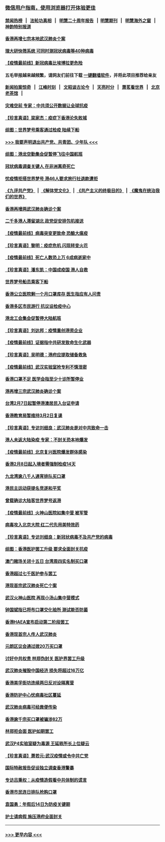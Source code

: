 ### [微信用户指南，使用浏览器打开体验更佳](https://github.com/gfw-breaker/banned-news1/blob/master/indexes/wechat-guide.md?t=0)
#### [禁闻热榜](热点新闻.md?t=0)  &nbsp;&nbsp;|&nbsp;&nbsp; [法轮功真相](https://github.com/gfw-breaker/truth/blob/master/README.md?t=0) &nbsp;&nbsp;|&nbsp;&nbsp; [明慧二十周年报告](https://github.com/gfw-breaker/mh-reports/blob/master/README.md?t=0) &nbsp;&nbsp;|&nbsp;&nbsp;[明慧期刊](https://github.com/gfw-breaker/mh-qikan) &nbsp;&nbsp;|&nbsp;&nbsp; [明慧海外之窗](https://github.com/gfw-breaker/mh-news/blob/master/README.md?t=0) &nbsp;&nbsp;|&nbsp;&nbsp; [神韵特别报道](https://github.com/gfw-breaker/mh-news/blob/master/shenyun.md?t=0)
#### [香港再增七宗本地武汉肺炎个案](../pages/nsc415/n11862405.md?t=02121055) 
#### [理大研快筛系统 可同时测冠状病毒等40种病毒](../pages/nsc415/n11862376.md?t=02121055) 
#### [【疫情最前线】新冠病毒比埃博拉更危险](../pages/nsc415/n11862199.md?t=02121055) 
#### 五毛举报越来越频繁，请网友们前往下载 [一键翻墙软件](https://github.com/gfw-breaker/ssr-accounts)，并将此项目推荐给亲友
#### [新闻拍案惊奇](https://github.com/gfw-breaker/banned-news1/blob/master/pages/link4.md) &nbsp;&nbsp;|&nbsp;&nbsp; [江峰时刻](https://github.com/gfw-breaker/banned-news1/blob/master/pages/link4.md) &nbsp;&nbsp;|&nbsp;&nbsp; [文昭谈古论今](https://github.com/gfw-breaker/banned-news1/blob/master/pages/link4.md) &nbsp;&nbsp;|&nbsp;&nbsp; [天亮时分](https://github.com/gfw-breaker/banned-news1/blob/master/pages/link4.md) &nbsp;&nbsp;|&nbsp;&nbsp; [萧茗看世界](https://github.com/gfw-breaker/banned-news1/blob/master/pages/link4.md) &nbsp;&nbsp;|&nbsp;&nbsp; [北京老茶馆](https://github.com/gfw-breaker/banned-news1/blob/master/pages/link4.md) &nbsp;&nbsp;|&nbsp;&nbsp; 
#### [灾难空前 专家：中共须公开数据让全球抗疫](../pages/nsc415/n11862162.md?t=02121055) 
#### [【珍言真语】梁家杰：疫症下香港沦失败城](../pages/nsc415/n11861588.md?t=02121055) 
#### [组图：世界梦号乘客通过检疫 陆续下船](../pages/nsc415/n11858302.md?t=02121055) 
#### [>>> 我要声明退出共产党、共青团、少年队 <<<](https://github.com/begood0513/goodnews/blob/master/quit/letter.md) 
#### [组图：港龙空勤集会促暂停飞往中国航班](../pages/nsc415/n11858190.md?t=02121055) 
#### [冠状病毒调查关键人 在非洲离奇死亡](../pages/nsc415/n11859798.md?t=02121055) 
#### [忧疫情拒搭世界梦号 港46人要求旅行社退款遭拒](../pages/nsc415/n11859849.md?t=02121055) 
#### [《九评共产党》](https://github.com/begood0513/9ping.md/blob/master/README.md) &nbsp;|&nbsp; [《解体党文化》](../../../../jtdwh.md/blob/master/README.md)  &nbsp;|&nbsp; [《共产主义的终极目的》](../../../../gczydzjmd.md/blob/master/README.md) &nbsp;|&nbsp; [《魔鬼在统治我们的世界》](../../../../mgztzwmdsj.md/blob/master/README.md) 
#### [香港再增两武汉肺炎确诊个案](../pages/nsc415/n11859833.md?t=02121055) 
#### [二千多港人滞留湖北 政党促安排包机接送](../pages/nsc415/n11859831.md?t=02121055) 
#### [【疫情最前线】病毒突变更致命 恐酿大瘟疫](../pages/nsc415/n11859604.md?t=02121055) 
#### [【珍言真语】黎明：疫症危机 闪现转变火花](../pages/nsc415/n11859199.md?t=02121055) 
#### [【疫情最前线】死亡人数恐上万 6成病逝家中](../pages/nsc415/n11856687.md?t=02121055) 
#### [【珍言真语】潘东凯：中国成疫国 港人自救](../pages/nsc415/n11856962.md?t=02121055) 
#### [世界梦号船员乘客下船](../pages/nsc415/n11856883.md?t=02121055) 
#### [香港公立医院剩一个月口罩库存 医生指应有人问责](../pages/nsc415/n11856875.md?t=02121055) 
#### [香港多区市民游行 抗议设检疫中心](../pages/nsc415/n11856866.md?t=02121055) 
#### [港龙工会集会促暂停大陆航班](../pages/nsc415/n11856840.md?t=02121055) 
#### [【珍言真语】刘达邦：疫情重创港资企业](../pages/nsc415/n11854274.md?t=02121055) 
#### [【疫情最前线】证据指中共研发致命生化武器](../pages/nsc415/n11853087.md?t=02121055) 
#### [【珍言真语】吴明德：港府应提取储备救急](../pages/nsc415/n11852734.md?t=02121055) 
#### [【疫情最前线】武汉实验室抢专利不慎泄密](../pages/nsc415/n11850310.md?t=02121055) 
#### [香港口罩不足 医学会指至少十诊所暂停业](../pages/nsc415/n11850301.md?t=02121055) 
#### [港再增三宗武汉肺炎确诊个案](../pages/nsc415/n11850328.md?t=02121055) 
#### [台湾2月7日起暂停港澳居民入台证申请](../pages/nsc415/n11850304.md?t=02121055) 
#### [香港教育局暂维持3月2日复课](../pages/nsc415/n11850260.md?t=02121055) 
#### [【珍言真语】专访刘细良：武汉肺炎是对中共致命一击](../pages/nsc415/n11849934.md?t=02121055) 
#### [港人未返大陆染疫 专家：不封关恐本地爆发](../pages/nsc415/n11848021.md?t=02121055) 
#### [【疫情最前线】北京复兴医院爆发群体感染](../pages/nsc415/n11847626.md?t=02121055) 
#### [香港2月8日起入境者需强制检疫14天](../pages/nsc415/n11847658.md?t=02121055) 
#### [九龙湾逾八千人通宵排队买口罩](../pages/nsc415/n11847647.md?t=02121055) 
#### [港民主运动获提名竞逐和平奖](../pages/nsc415/n11847633.md?t=02121055) 
#### [曾载确诊大陆客世界梦号返港](../pages/nsc415/n11847608.md?t=02121055) 
#### [【疫情最前线】火神山医院如集中营 被军管](../pages/nsc415/n11847524.md?t=02121055) 
#### [病毒攻入北京大院 红二代先用美特效药](../pages/nsc415/n11847427.md?t=02121055) 
#### [【珍言真语】专访刘细良：新冠状病毒不及共产党的病毒](../pages/nsc415/n11847164.md?t=02121055) 
#### [组图：香港医护罢工升级 要求全面封关抗疫](../pages/nsc415/n11844107.md?t=02121055) 
#### [澳门赌场关闭十五日 台湾周四实名制买口罩](../pages/nsc415/n11845083.md?t=02121055) 
#### [香港超过七千医护参与罢工](../pages/nsc415/n11845051.md?t=02121055) 
#### [港现首宗武汉肺炎死亡个案](../pages/nsc415/n11844998.md?t=02121055) 
#### [武汉火神山医院 再现小汤山集中营模式](../pages/nsc415/n11844763.md?t=02121055) 
#### [钟国斌指已将布口罩交化验所 测试能否防菌](../pages/nsc415/n11842783.md?t=02121055) 
#### [香港HAEA宣布启动第二阶段罢工](../pages/nsc415/n11842723.md?t=02121055) 
#### [香港现首宗人传人武汉肺炎](../pages/nsc415/n11842766.md?t=02121055) 
#### [元朗区议会通过拨20万买口罩](../pages/nsc415/n11842754.md?t=02121055) 
#### [讨好中共权贵 林郑伪封关 医护界罢工升级](../pages/nsc415/n11842359.md?t=02121055) 
#### [武汉肺炎摧毁中国经济 损失将超过16万亿](../pages/nsc415/n11839723.md?t=02121055) 
#### [香港美孚街坊连续两日反对设隔离营](../pages/nsc415/n11839962.md?t=02121055) 
#### [香港防护中心忧病毒社区蔓延](../pages/nsc415/n11839933.md?t=02121055) 
#### [武汉肺炎病毒可经粪便传染](../pages/nsc415/n11839939.md?t=02121055) 
#### [香港逾千宗买口罩被骗涉82万](../pages/nsc415/n11839914.md?t=02121055) 
#### [林郑拒会面 医护如期罢工](../pages/nsc415/n11839892.md?t=02121055) 
#### [武汉P4实验室疑为毒源 王延轶所长上位疑云](../pages/nsc415/n11835543.md?t=02121055) 
#### [【珍言真语】萧若元:武汉疫情或令中共亡党](../pages/nsc415/n11829394.md?t=02121055) 
#### [国际特赦报告促设独立调查香港警暴](../pages/nsc415/n11833845.md?t=02121055) 
#### [专访吕秉权：从疫情造假看中共体制的谎言](../pages/nsc415/n11833813.md?t=02121055) 
#### [香港市民连日排队抢购口罩](../pages/nsc415/n11833794.md?t=02121055) 
#### [袁国勇：年假后14日为防疫关键期](../pages/nsc415/n11831088.md?t=02121055) 
#### [护士请病假 施压港府全面封关](../pages/nsc415/n11831030.md?t=02121055) 

----
#### [ >>> 更早内容 <<< ](../indexes/nsc415-earlier.md)
